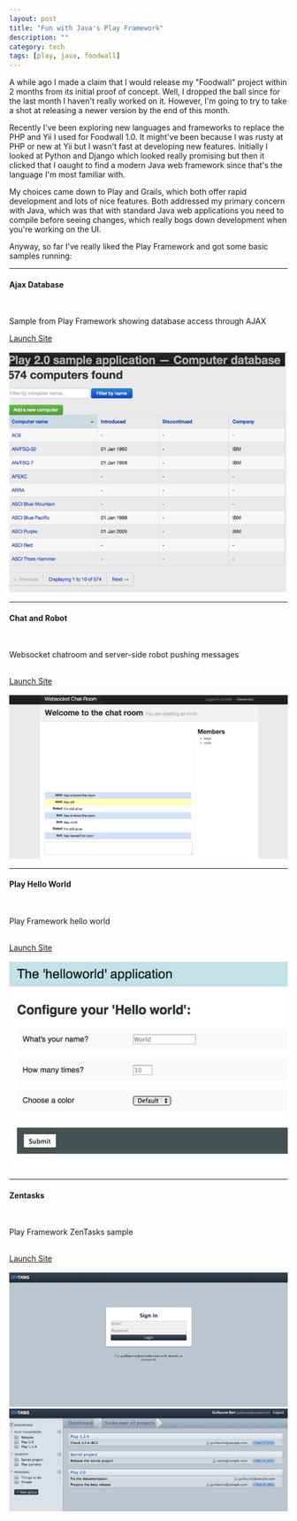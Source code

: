 ```yaml
---
layout: post
title: "Fun with Java's Play Framework"
description: ""
category: tech
tags: [play, java, foodwall]
---
```



A while ago I made a claim that I would release my "Foodwall" project
within 2 months from its initial proof of concept. Well, I dropped the ball
since for the last month I haven't really worked on it. However, I'm going to
try to take a shot at releasing a newer version by the end of this month.

Recently I've been exploring new languages and frameworks to replace the PHP
and Yii I used for Foodwall 1.0. It might've been because I was rusty at PHP
or new at Yii but I wasn't fast at developing new features. Initially
I looked at Python and Django which looked really promising but then
it clicked that I oaught to find a modern Java web framework since that's the 
language I'm most familiar with.

My choices came down to Play and Grails, which both offer rapid development
and lots of nice features. Both addressed my primary concern with Java, which
was that with standard Java web applications you need to compile before
seeing changes, which really bogs down development when you're working on
the UI.

Anyway, so far I've really liked the Play Framework and got some basic 
samples running:

<hr>
<div class="row-fluid">
    <div class="span3">
        <h4>Ajax Database</h4>
        <br>
        <p>Sample from Play Framework showing database access through AJAX</p>
        <a href="http://www.minh.io:8081" target="_blank">Launch Site</a>
        <br>
    </div>  
    <br>
    <div class="span9">
        <a class="lightbox">
          <img src="/assets/img/play/play_db1.jpg" alt="play_db1.jpg"/>
        </a>
    </div>
</div>
<hr>
<div class="row-fluid">
    <div class="span3">
        <h4>Chat and Robot</h4>
        <br>
        <p>Websocket chatroom and server-side robot pushing messages</p>
        <br>
        <a href="http://www.minh.io:8082" target="_blank">Launch Site</a>
    </div>
    <br>
    <div class="span9">
        <a class="lightbox">
          <img src="/assets/img/play/play_chat1.jpg" alt="play_chat1.jpg"/>
        </a>
    </div>
</div>
<hr>
<div class="row-fluid">
    <div class="span3">
        <h4>Play Hello World</h4>
        <br>
        <p>Play Framework hello world</p>
        <br>
        <a href="http://www.minh.io:8083" target="_blank">Launch Site</a>
    </div>
    <br>
    <div class="span9">
        <a class="lightbox">
          <img src="/assets/img/play/play_helloworld.jpg" alt="play_helloworld.jpg"/>
        </a>
    </div>
</div>
<hr>
<div class="row-fluid">
    <div class="span3">
        <h4>Zentasks</h4>
        <br>
        <p>Play Framework ZenTasks sample</p>
        <br>
        <a href="http://www.minh.io:8084" target="_blank">Launch Site</a>
    </div>
    <br>
    <div class="span9">
        <a class="lightbox">
          <img src="/assets/img/play/play_zentasks1.jpg" alt="play_zentasks1.jpg"/>
        </a>
        <a class="lightbox">
          <img src="/assets/img/play/play_zentasks2.jpg" alt="play_zentasks2.jpg" title="Play Zentasks2"/>
        </a>
    </div>
</div>
